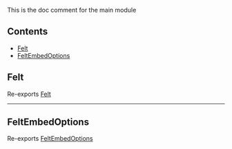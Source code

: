 This is the doc comment for the main module

## Contents

* [Felt](#felt)
* [FeltEmbedOptions](#feltembedoptions)

## Felt

Re-exports [Felt](variables/Felt.md)

***

## FeltEmbedOptions

Re-exports [FeltEmbedOptions](interfaces/FeltEmbedOptions.md)
